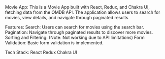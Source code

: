 

Movie App:
This is a Movie App built with React, Redux, and Chakra UI, fetching data from the OMDB API. The application allows users to search for movies, view details, and navigate through paginated results.

Features:
Search: Users can search for movies using the search bar.
Pagination: Navigate through paginated results to discover more movies.
Sorting and Filtering: (Note: Not working due to API limitations)
Form Validation: Basic form validation is implemented.

Tech Stack:
React
Redux
Chakra UI

